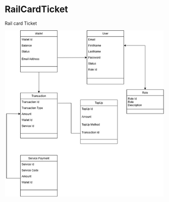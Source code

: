 # RailCardTicket
Rail card Ticket



<img align="left" alt="GIF" src="https://github.com/idamsufiana/RailCardTicket/blob/main/rail.jpg?raw=true" />
